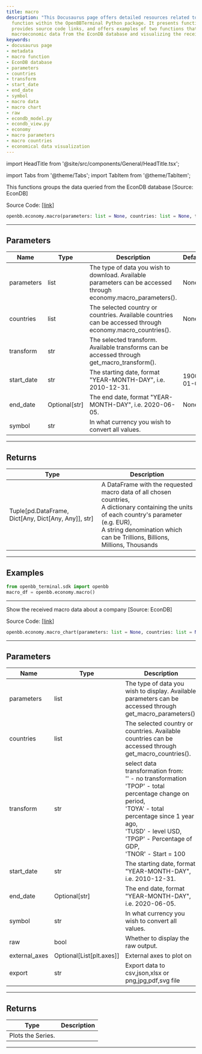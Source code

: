 ```yaml
---
title: macro
description: "This Docusaurus page offers detailed resources related to the 'macro'"
  function within the OpenBBTerminal Python package. It presents function parameters,
  provides source code links, and offers examples of two functions that handle querying
  macroeconomic data from the EconDB database and visualizing the received macro data.
keywords:
- docusaurus page
- metadata
- macro function
- EconDB database
- parameters
- countries
- transform
- start_date
- end_date
- symbol
- macro data
- macro chart
- raw
- econdb_model.py
- econdb_view.py
- economy
- macro parameters
- macro countries
- economical data visualization
---
```


import HeadTitle from '@site/src/components/General/HeadTitle.tsx';

<HeadTitle title="economy.macro - Reference | OpenBB SDK Docs" />

import Tabs from '@theme/Tabs';
import TabItem from '@theme/TabItem';

<Tabs>
<TabItem value="model" label="Model" default>

This functions groups the data queried from the EconDB database [Source: EconDB]

Source Code: [[link](https://github.com/OpenBB-finance/OpenBBTerminal/tree/main/openbb_terminal/economy/econdb_model.py#L655)]

```python
openbb.economy.macro(parameters: list = None, countries: list = None, transform: str = "", start_date: str = "1900-01-01", end_date: Optional[str] = None, symbol: str = "")
```

---

## Parameters

| Name | Type | Description | Default | Optional |
| ---- | ---- | ----------- | ------- | -------- |
| parameters | list | The type of data you wish to download. Available parameters can be accessed through economy.macro_parameters(). | None | True |
| countries | list | The selected country or countries. Available countries can be accessed through economy.macro_countries(). | None | True |
| transform | str | The selected transform. Available transforms can be accessed through get_macro_transform(). |  | True |
| start_date | str | The starting date, format "YEAR-MONTH-DAY", i.e. 2010-12-31. | 1900-01-01 | True |
| end_date | Optional[str] | The end date, format "YEAR-MONTH-DAY", i.e. 2020-06-05. | None | True |
| symbol | str | In what currency you wish to convert all values. |  | True |


---

## Returns

| Type | Description |
| ---- | ----------- |
| Tuple[pd.DataFrame, Dict[Any, Dict[Any, Any]], str] | A DataFrame with the requested macro data of all chosen countries,<br/>A dictionary containing the units of each country's parameter (e.g. EUR),<br/>A string denomination which can be Trillions, Billions, Millions, Thousands |
---

## Examples

```python
from openbb_terminal.sdk import openbb
macro_df = openbb.economy.macro()
```

---

</TabItem>
<TabItem value="view" label="Chart">

Show the received macro data about a company [Source: EconDB]

Source Code: [[link](https://github.com/OpenBB-finance/OpenBBTerminal/tree/main/openbb_terminal/economy/econdb_view.py#L25)]

```python
openbb.economy.macro_chart(parameters: list = None, countries: list = None, transform: str = "", start_date: str = "1900-01-01", end_date: Optional[str] = None, symbol: str = "", raw: bool = False, external_axes: Optional[List[axes]] = None, export: str = "")
```

---

## Parameters

| Name | Type | Description | Default | Optional |
| ---- | ---- | ----------- | ------- | -------- |
| parameters | list | The type of data you wish to display. Available parameters can be accessed through get_macro_parameters(). | None | True |
| countries | list | The selected country or countries. Available countries can be accessed through get_macro_countries(). | None | True |
| transform | str | select data transformation from:<br/>    '' - no transformation<br/>    'TPOP' - total percentage change on period,<br/>    'TOYA' - total percentage since 1 year ago,<br/>    'TUSD' - level USD,<br/>    'TPGP' - Percentage of GDP,<br/>    'TNOR' - Start = 100 |  | True |
| start_date | str | The starting date, format "YEAR-MONTH-DAY", i.e. 2010-12-31. | 1900-01-01 | True |
| end_date | Optional[str] | The end date, format "YEAR-MONTH-DAY", i.e. 2020-06-05. | None | True |
| symbol | str | In what currency you wish to convert all values. |  | True |
| raw | bool | Whether to display the raw output. | False | True |
| external_axes | Optional[List[plt.axes]] | External axes to plot on | None | True |
| export | str | Export data to csv,json,xlsx or png,jpg,pdf,svg file |  | True |


---

## Returns

| Type | Description |
| ---- | ----------- |
| Plots the Series. |  |
---

</TabItem>
</Tabs>
